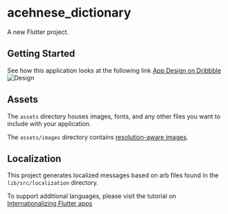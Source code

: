 # acehnese_dictionary

A new Flutter project.

## Getting Started

See how this application looks at the following link
[App Design on Dribbble](https://dribbble.com/shots/17424508-Dictionary-App-AR-View?utm_source=Clipboard_Shot&utm_campaign=sahibul_nf&utm_content=Dictionary%20App%20%2B%20AR%20View&utm_medium=Social_Share&utm_source=Clipboard_Shot&utm_campaign=sahibul_nf&utm_content=Dictionary%20App%20%2B%20AR%20View&utm_medium=Social_Share)
![Design](https://cdn.dribbble.com/users/4682600/screenshots/17424508/media/5d74eca5da163d25002837c529aca9f0.jpeg?compress=1&resize=1200x900&vertical=top)
## Assets

The `assets` directory houses images, fonts, and any other files you want to
include with your application.

The `assets/images` directory contains [resolution-aware
images](https://flutter.dev/docs/development/ui/assets-and-images#resolution-aware).

## Localization

This project generates localized messages based on arb files found in
the `lib/src/localization` directory.

To support additional languages, please visit the tutorial on
[Internationalizing Flutter
apps](https://flutter.dev/docs/development/accessibility-and-localization/internationalization)


